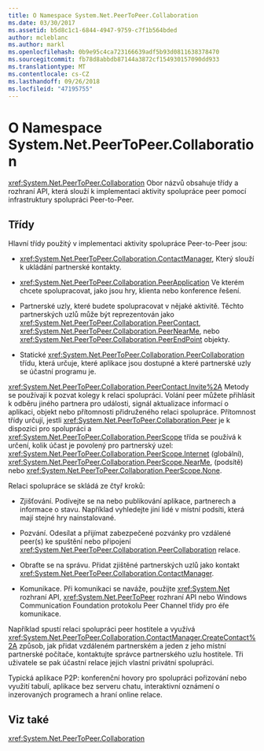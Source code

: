 ```yaml
---
title: O Namespace System.Net.PeerToPeer.Collaboration
ms.date: 03/30/2017
ms.assetid: b5d8c1c1-6844-4947-9759-c7f1b564bded
author: mcleblanc
ms.author: markl
ms.openlocfilehash: 0b9e95c4ca723166639adf5b93d0811638378470
ms.sourcegitcommit: fb78d8abbdb87144a3872cf154930157090dd933
ms.translationtype: MT
ms.contentlocale: cs-CZ
ms.lasthandoff: 09/26/2018
ms.locfileid: "47195755"
---
```

# <a name="about-the-systemnetpeertopeercollaboration-namespace"></a>O Namespace System.Net.PeerToPeer.Collaboration
<xref:System.Net.PeerToPeer.Collaboration> Obor názvů obsahuje třídy a rozhraní API, která slouží k implementaci aktivity spolupráce peer pomocí infrastruktury spolupráci Peer-to-Peer.  
  
## <a name="classes"></a>Třídy  
 Hlavní třídy použitý v implementaci aktivity spolupráce Peer-to-Peer jsou:  
  
-   <xref:System.Net.PeerToPeer.Collaboration.ContactManager>, Který slouží k ukládání partnerské kontakty.  
  
-   <xref:System.Net.PeerToPeer.Collaboration.PeerApplication> Ve kterém chcete spolupracovat, jako jsou hry, klienta nebo konference řešení.  
  
-   Partnerské uzly, které budete spolupracovat v nějaké aktivitě.  Těchto partnerských uzlů může být reprezentován jako <xref:System.Net.PeerToPeer.Collaboration.PeerContact>, <xref:System.Net.PeerToPeer.Collaboration.PeerNearMe>, nebo <xref:System.Net.PeerToPeer.Collaboration.PeerEndPoint> objekty.  
  
-   Statické <xref:System.Net.PeerToPeer.Collaboration.PeerCollaboration> třídu, která určuje, které aplikace jsou dostupné a které partnerské uzly se účastní programu je.  
  
 <xref:System.Net.PeerToPeer.Collaboration.PeerContact.Invite%2A> Metody se používají k pozvat kolegy k relaci spolupráci.  Volání peer můžete přihlásit k odběru jiného partnera pro události, signál aktualizace informací o aplikaci, objekt nebo přítomnosti přidruženého relaci spolupráce. Přítomnost třídy určují, jestli <xref:System.Net.PeerToPeer.Collaboration.Peer> je k dispozici pro spolupráci a <xref:System.Net.PeerToPeer.Collaboration.PeerScope> třída se používá k určení, kolik účast je povolený pro partnerský uzel: <xref:System.Net.PeerToPeer.Collaboration.PeerScope.Internet> (globální), <xref:System.Net.PeerToPeer.Collaboration.PeerScope.NearMe>, (podsítě) nebo <xref:System.Net.PeerToPeer.Collaboration.PeerScope.None>.  
  
 Relaci spolupráce se skládá ze čtyř kroků:  
  
-   Zjišťování. Podívejte se na nebo publikování aplikace, partnerech a informace o stavu.  Například vyhledejte jiní lidé v místní podsíti, která mají stejné hry nainstalované.  
  
-   Pozvání. Odesílat a přijímat zabezpečené pozvánky pro vzdálené peer(s) ke spuštění nebo připojení <xref:System.Net.PeerToPeer.Collaboration.PeerCollaboration> relace.  
  
-   Obraťte se na správu. Přidat zjištěné partnerských uzlů jako kontakt <xref:System.Net.PeerToPeer.Collaboration.ContactManager>.  
  
-   Komunikace. Při komunikaci se naváže, použijte <xref:System.Net> rozhraní API, <xref:System.Net.PeerToPeer> rozhraní API nebo Windows Communication Foundation protokolu Peer Channel třídy pro éře komunikace.  
  
 Například spustí relaci spolupráci peer hostitele a využívá <xref:System.Net.PeerToPeer.Collaboration.ContactManager.CreateContact%2A> způsob, jak přidat vzdáleném partnerském a jeden z jeho místní partnerské počítače, kontaktujte správce partnerského uzlu hostitele.  Tři uživatele se pak účastní relace jejich vlastní privátní spolupráci.  
  
 Typická aplikace P2P: konferenční hovory pro spolupráci pořizování nebo využití tabulí, aplikace bez serveru chatu, interaktivní oznámení o inzerovaných programech a hraní online relace.  
  
## <a name="see-also"></a>Viz také  
 <xref:System.Net.PeerToPeer.Collaboration>
